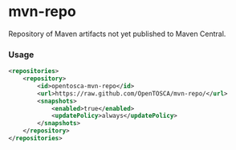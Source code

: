 # mvn-repo

Repository of Maven artifacts not yet published to Maven Central.


### Usage 

```xml
<repositories>
    <repository>
        <id>opentosca-mvn-repo</id>
        <url>https://raw.github.com/OpenTOSCA/mvn-repo/</url>
        <snapshots>
            <enabled>true</enabled>
            <updatePolicy>always</updatePolicy>
        </snapshots>
    </repository>
</repositories>
```
